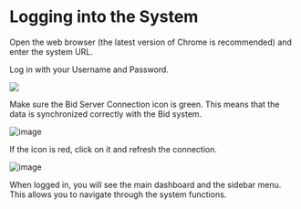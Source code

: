 # Logging into the System

Open the web browser \(the latest version of Chrome is recommended\) and enter the system URL.

Log in with your Username and Password.

![](https://user-images.githubusercontent.com/20393485/48548719-561a2700-e8d6-11e8-87e7-01a85b7bee04.png)

Make sure the Bid Server Connection icon is green. This means that the data is synchronized correctly with the Bid system. 

![image](https://user-images.githubusercontent.com/20393485/48549572-d0e44180-e8d8-11e8-8f1a-b14564ed82be.png)

If the icon is red, click on it and refresh the connection.

![image](https://user-images.githubusercontent.com/20393485/49065584-16810280-f227-11e8-8103-ac077d1d4578.png)

When logged in, you will see the main dashboard and the sidebar menu. This allows you to navigate through the system functions.

